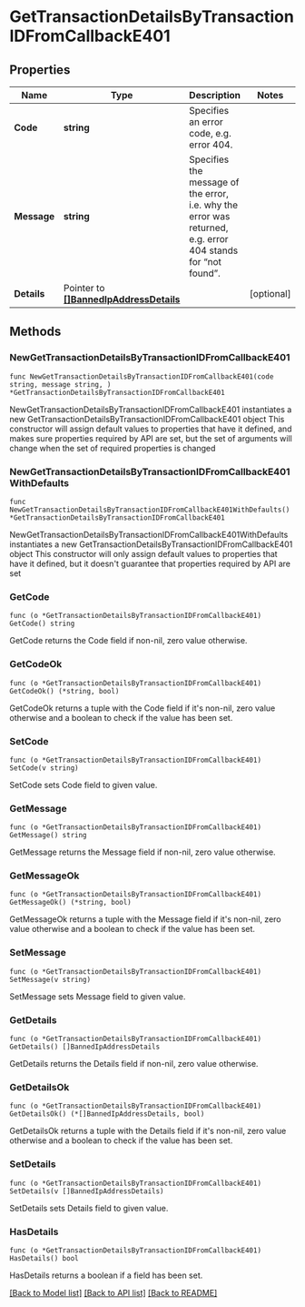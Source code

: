 # GetTransactionDetailsByTransactionIDFromCallbackE401

## Properties

Name | Type | Description | Notes
------------ | ------------- | ------------- | -------------
**Code** | **string** | Specifies an error code, e.g. error 404. | 
**Message** | **string** | Specifies the message of the error, i.e. why the error was returned, e.g. error 404 stands for “not found”. | 
**Details** | Pointer to [**[]BannedIpAddressDetails**](BannedIpAddressDetails.md) |  | [optional] 

## Methods

### NewGetTransactionDetailsByTransactionIDFromCallbackE401

`func NewGetTransactionDetailsByTransactionIDFromCallbackE401(code string, message string, ) *GetTransactionDetailsByTransactionIDFromCallbackE401`

NewGetTransactionDetailsByTransactionIDFromCallbackE401 instantiates a new GetTransactionDetailsByTransactionIDFromCallbackE401 object
This constructor will assign default values to properties that have it defined,
and makes sure properties required by API are set, but the set of arguments
will change when the set of required properties is changed

### NewGetTransactionDetailsByTransactionIDFromCallbackE401WithDefaults

`func NewGetTransactionDetailsByTransactionIDFromCallbackE401WithDefaults() *GetTransactionDetailsByTransactionIDFromCallbackE401`

NewGetTransactionDetailsByTransactionIDFromCallbackE401WithDefaults instantiates a new GetTransactionDetailsByTransactionIDFromCallbackE401 object
This constructor will only assign default values to properties that have it defined,
but it doesn't guarantee that properties required by API are set

### GetCode

`func (o *GetTransactionDetailsByTransactionIDFromCallbackE401) GetCode() string`

GetCode returns the Code field if non-nil, zero value otherwise.

### GetCodeOk

`func (o *GetTransactionDetailsByTransactionIDFromCallbackE401) GetCodeOk() (*string, bool)`

GetCodeOk returns a tuple with the Code field if it's non-nil, zero value otherwise
and a boolean to check if the value has been set.

### SetCode

`func (o *GetTransactionDetailsByTransactionIDFromCallbackE401) SetCode(v string)`

SetCode sets Code field to given value.


### GetMessage

`func (o *GetTransactionDetailsByTransactionIDFromCallbackE401) GetMessage() string`

GetMessage returns the Message field if non-nil, zero value otherwise.

### GetMessageOk

`func (o *GetTransactionDetailsByTransactionIDFromCallbackE401) GetMessageOk() (*string, bool)`

GetMessageOk returns a tuple with the Message field if it's non-nil, zero value otherwise
and a boolean to check if the value has been set.

### SetMessage

`func (o *GetTransactionDetailsByTransactionIDFromCallbackE401) SetMessage(v string)`

SetMessage sets Message field to given value.


### GetDetails

`func (o *GetTransactionDetailsByTransactionIDFromCallbackE401) GetDetails() []BannedIpAddressDetails`

GetDetails returns the Details field if non-nil, zero value otherwise.

### GetDetailsOk

`func (o *GetTransactionDetailsByTransactionIDFromCallbackE401) GetDetailsOk() (*[]BannedIpAddressDetails, bool)`

GetDetailsOk returns a tuple with the Details field if it's non-nil, zero value otherwise
and a boolean to check if the value has been set.

### SetDetails

`func (o *GetTransactionDetailsByTransactionIDFromCallbackE401) SetDetails(v []BannedIpAddressDetails)`

SetDetails sets Details field to given value.

### HasDetails

`func (o *GetTransactionDetailsByTransactionIDFromCallbackE401) HasDetails() bool`

HasDetails returns a boolean if a field has been set.


[[Back to Model list]](../README.md#documentation-for-models) [[Back to API list]](../README.md#documentation-for-api-endpoints) [[Back to README]](../README.md)


